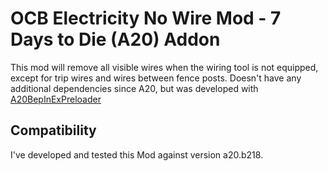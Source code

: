 # OCB Electricity No Wire Mod - 7 Days to Die (A20) Addon

This mod will remove all visible wires when the wiring tool is not equipped,
except for trip wires and wires between fence posts. Doesn't have any additional
dependencies since A20, but was developed with [A20BepInExPreloader][1]

## Compatibility

I've developed and tested this Mod against version a20.b218.

[1]: https://github.com/OCB7D2D/A20BepInExPreloader